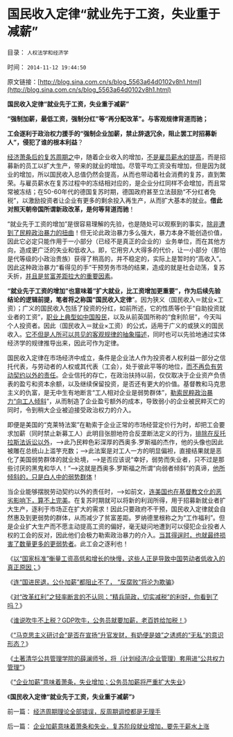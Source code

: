 # 国民收入定律“就业先于工资，失业重于减薪”

目录： `人权法学和经济学` 

时间： `2014-11-12 19:44:50` 

原文链接：[http://blog.sina.com.cn/s/blog_5563a64d0102v8h1.html](http://blog.sina.com.cn/s/blog_5563a64d0102v8h1.html)

**国民收入定律“就业先于工资，失业重于减薪”**

**“强制加薪，最低工资，强制分红”等“再分配改革”。与客观规律背道而驰；**

**工会逐利于政治权力援手的“强制企业加薪，禁止辞退冗余，阻止罢工时招募新人”，侵犯了谁的根本利益**？

[经济萧条后的复苏周期之](../../../2014/11/11/企业加薪意味着萧条和失业，复苏阶段就业增加，要先于薪水上涨.md)中，随着企业收入的增加，[不是雇员薪水的提高](../../../2014/10/23/被民粹炮轰的科学：工资上涨过快，损害真实工资增长.md)，而是招募新的员工以扩大生产，带来的就业的增加。尽管平均工资没有增加，但是因为就业的增加，所以国民收入总值仍然会提高，从而也带动着社会消费的复苏，直到繁荣。与雇员薪水在复苏过程中的冻结相对应的，是企业分红同样不会增加，而且常常被冻结；在50-60年代的德国复苏时期，德国政府甚至立法鼓励“不分红者免税”，以激励投资者让企业有更多的剩余投入再生产，从而扩大基本的就业。**借此对照天朝帝国所谓新政改革，是何等背道而驰**！

“就业先于工资的增加”是很容易理解的先验，也是随处可以观察到的事实，[除非遭到了民粹政治暴力的扭曲](../../../2007/11/15/任何规定劳动者工资福利待遇都对劳动者不利.md)！但无论此政治暴力多么强大，暴力本身不能创造价值，因此它必定只能作用于一小部分（已经不是真正的企业的）业务单位，而在其他方向，造成更广泛的失业和低收入。即，它用穷人大得多的代价，让一小部分（那怕是代等级的小政治贵族）获得了稍高的，并不稳定的，实际上是暂时的“高收入”。因此这种政治暴力“看得见的手”干预劳务市场的结果，造成的就是社会动荡，复苏夭折，[并且是贫富差距拉大的重要因素](../../../2007/10/26/不要要平均主义作为加税的理由.md)。

**“就业先于工资的增加”也意味着“扩大就业，比工资增加更重要”，作为后续先验结论的逻辑前提，笔者将之称国“国民收入定律**”。因为狭义（国民收入＝就业×工资）；广义的国民收入包括了投资的分红，如前所述，它的性质等价于“自助投资就业者的工资”，[职业上典型如中国股民](../../../2008/12/31/失业大学生“职业炒股”是天真地缺乏职业信心.md)，以及从前英国所称的“食利阶层”，今天叫个人投资者。因此（国民收入＝就业×工资）的公式，适用于广义的或狭义的国民收入。[它不但是人所可以共见的客观规律的抽象描述](../../../2014/11/9/抽象的定义和“反抽象”，（预设定义≠预设结论）.md)，同时也可以先验地通过实体经济学的规律推导出来，因此可作为定律。

国民收入定律在市场经济中成立，条件是企业法人作为投资者人权利益一部分之信托代表，与劳动者的人权或其代表（工会），处于彼此平等的地位，[而不再负有劳动契约以外的责任](../../../2010/5/29/富士康无需对员工个人自杀负契约外的责任.md)。企业信托的存亡，在政治扶持以前，仅仅取决于企业资产负债表的盈亏和资本余额，以及继续保留投资，是否还有更大的价值。基督教和马克思主义的仇富，是无中生有地断言“工人相对企业是弱势群体”，[勒索民粹政治暴力“向工人倾斜](../../../2011/7/10/“向劳动者倾斜”将（低人权＝失业＋低工资）.md)”，从而制造了企业盈亏额外的成本，导致弱小的企业被民粹灭亡的同时，令到稍大企业被迫接受政治权力的介入。

即便是美国的“克莱特法案”在勒索于企业正常的市场经营定价行为时，却把工会要求加薪（同时禁止新募工人）此明目张胆地符合反垄断法定义的行为，[排除在反托拉斯法诉讼以外](../../../2011/7/4/反托拉斯法是恶法＝（工会托拉斯Vs企业托拉斯）.md)，——>此乃民粹色彩深厚的西奥多.罗斯福的杰作，他的头像也因此被雕在总统山上滥竽充数；——>此法案是对工人一方的明显偏袒，直接结果就是恶化了美国弱势群体的就业处境，——>是否应该说“幸好，弱势而失业者，只不过是那些讨厌的黑鬼和华人！”——>这就是西奥多.罗斯福之所谓“向弱者倾斜”的真谛，[他所倾斜的，只是白人中的弱势群体](../../../2011/7/17/林肯反对“把黑人留在美国，那怕是作为奴隶”.md)！

当企业能够摆脱劳动契约以外的责任时，——>如前文，[连美国也在基督教文化的恶劣影响下，算不上完美](../../../2014/11/1/马克思及其主义，与基督教传统和民粹的亲缘和分歧.md)。在复苏时期就可以将新的利润所得，用于招募新就业者扩大生产，逐利于市场正在扩大的需求！因此只要政府不干预，国民收入定律就会自然惠及到更弱势的群体，从而减少了贫富差距。罗纳德里根称之为“工作福利”。但是企业扩大生产而不愿主动提高工资的偏好，毫无疑问地遭到可以侵犯企业投者人权的工会的反对，因此他们会极力勒索政治暴力的介入。[当其得逞时，也就最终损害了数量更多的更弱势者](../../../2010/1/26/中国有多少人理解工会的性质？.md)。此工会之逐利也！

《[以“国家标准”衡量工资高低和增长的快慢，这些人正是导致中国劳动者低收入的真正原因；](../../../2014/10/23/被民粹炮轰的科学：工资上涨过快，损害真实工资增长.md)》

《[连“国进民退，公仆加薪”都阻止不了，
“反腐败”将沦为欺骗](http://blog.sina.com.cn/s/blog_5563a64d0102v6rx.html)》

《[对“改革红利”之轻率断言的不认同；“精兵简政，切实减税”的利好，你看到了吗？](http://blog.sina.com.cn/s/blog_5563a64d0102v73f.html)》

《[谁说吹牛不上税？GDP吹牛，公务员就要加薪，老百姓给加税！](../../../2014/10/31/谁说吹牛不上税？GDP吹牛，公务员加薪，老百姓给加税！.md)》

《[“马克思主义研讨会”是否在宣扬“升官发财，有奶便是娘”之诱惑的“无私”的意识形态？](../../../2014/11/8/愚民们！谁是反对公务员自利加薪的“敌对意识形态”？.md)》

《[土著清华公共管理学院的薛澜师爷，将（计划经济/企业管理）套用进“公共权力管理”](../../../2014/11/10/公务员的体面是啥标准？贱民基本生活水平又是啥标准？.md)》

《[“企业加薪”意味着萧条，失业增加；公务员加薪将严重扩大失业](../../../2014/11/11/企业加薪意味着萧条和失业，复苏阶段就业增加，要先于薪水上涨.md)》

《**国民收入定律“就业先于工资，失业重于减薪”**》

前一篇： [经济周期理论全部错误，反周期调控都是无理手](../../../2014/11/13/经济周期理论全部错误，反周期调控都是无理手.md)

后一篇： [企业加薪意味着萧条和失业，复苏阶段就业增加，要先于薪水上涨](../../../2014/11/11/企业加薪意味着萧条和失业，复苏阶段就业增加，要先于薪水上涨.md)

